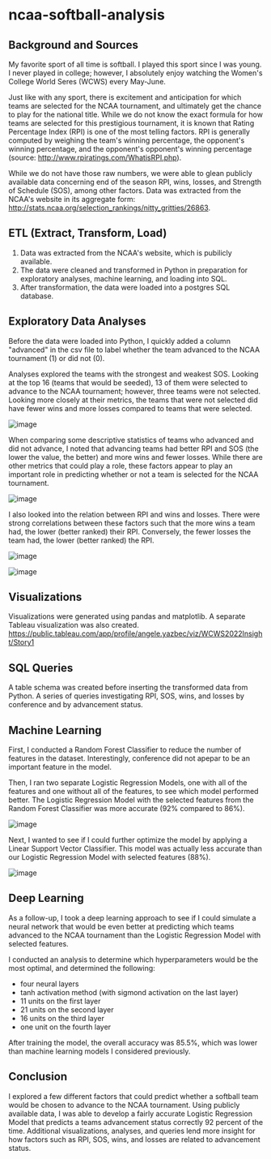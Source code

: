 # ncaa-softball-analysis

## Background and Sources
My favorite sport of all time is softball. I played this sport since I was young. I never played in college; however, I absolutely enjoy watching the Women's College World Seres (WCWS) every May-June. 

Just like with any sport, there is excitement and anticipation for which teams are selected for the NCAA tournament, and ultimately get the chance to play for the national title. While we do not know the exact formula for how teams are selected for this prestigious tournament, it is known that Rating Percentage Index (RPI) is one of the most telling factors. RPI is generally computed by weighing the team's winning percentage, the opponent's winning percentage, and the opponent's opponent's winning percentage (source: http://www.rpiratings.com/WhatisRPI.php).

While we do not have those raw numbers, we were able to glean publicly available data concerning end of the season RPI, wins, losses, and Strength of Schedule (SOS), among other factors. Data was extracted from the NCAA's website in its aggregate form: http://stats.ncaa.org/selection_rankings/nitty_gritties/26863.

## ETL (Extract, Transform, Load)
1. Data was extracted from the NCAA's website, which is pubilicly available.
2. The data were cleaned and transformed in Python in preparation for exploratory analyses, machine learning, and loading into SQL.
3. After transformation, the data were loaded into a postgres SQL database.

## Exploratory Data Analyses
Before the data were loaded into Python, I quickly added a column "advanced" in the csv file to label whether the team advanced to the NCAA tournament (1) or did not (0). 

Analyses explored the teams with the strongest and weakest SOS. Looking at the top 16 (teams that would be seeded), 13 of them were selected to advance to the NCAA tournament; however, three teams were not selected. Looking more closely at their metrics, the teams that were not selected did have fewer wins and more losses compared to teams that were selected.

![image](https://user-images.githubusercontent.com/90559756/171449499-f83ba6ca-1f02-4015-a45a-773d1cd3eddd.png)

When comparing some descriptive statistics of teams who advanced and did not advance, I noted that advancing teams had better RPI and SOS (the lower the value, the better) and more wins and fewer losses. While there are other metrics that could play a role, these factors appear to play an important role in predicting whether or not a team is selected for the NCAA tournament.

![image](https://user-images.githubusercontent.com/90559756/171449601-224340e8-9b4f-4b74-9b23-e129d49c4cff.png)

I also looked into the relation between RPI and wins and losses. There were strong correlations between these factors such that the more wins a team had, the lower (better ranked) their RPI. Conversely, the fewer losses the team had, the lower (better ranked) the RPI. 

![image](https://user-images.githubusercontent.com/90559756/171450433-113fb826-aa8a-4d5c-a310-0278d3d8effb.png)

![image](https://user-images.githubusercontent.com/90559756/171450275-16f0a50f-4b11-4827-a184-fd7b2847b5ef.png)


## Visualizations
Visualizations were generated using pandas and matplotlib. A separate Tableau visualization was also created. https://public.tableau.com/app/profile/angele.yazbec/viz/WCWS2022Insight/Story1

## SQL Queries
A table schema was created before inserting the transformed data from Python.
A series of queries investigating RPI, SOS, wins, and losses by conference and by advancement status.

## Machine Learning
First, I conducted a Random Forest Classifier to reduce the number of features in the dataset. Interestingly, conference did not apepar to be an important feature in the model.

Then, I ran two separate Logistic Regression Models, one with all of the features and one without all of the features, to see which model performed better. The Logistic Regression Model with the selected features from the Random Forest Classifier was more accurate (92% compared to 86%).

![image](https://user-images.githubusercontent.com/90559756/171450643-7fea61ef-42c0-4730-abac-5e9d71f0182e.png)


Next, I wanted to see if I could further optimize the model by applying a Linear Support Vector Classifier. This model was actually less accurate than our Logistic Regression Model with selected features (88%).


![image](https://user-images.githubusercontent.com/90559756/171450789-a69e73a2-de5e-4d9e-a94a-55126b72b9bd.png)


## Deep Learning
As a follow-up, I took a deep learning approach to see if I could simulate a neural network that would be even better at predicting which teams advanced to the NCAA tournament than the Logistic Regression Model with selected features.

I conducted an analysis to determine which hyperparameters would be the most optimal, and determined the following:
- four neural layers
- tanh activation method (with sigmond activation on the last layer)
- 11 units on the first layer
- 21 units on the second layer
- 16 units on the third layer
- one unit on the fourth layer

After training the model, the overall accuracy was 85.5%, which was lower than machine learning models I considered previously.

## Conclusion

I explored a few different factors that could predict whether a softball team would be chosen to advance to the NCAA tournament. Using publicly available data, I was able to develop a fairly accurate Logistic Regression Model that predicts a teams advancement status correctly 92 percent of the time. Additional visualizations, analyses, and queries lend more insight for how factors such as RPI, SOS, wins, and losses are related to advancement status.
